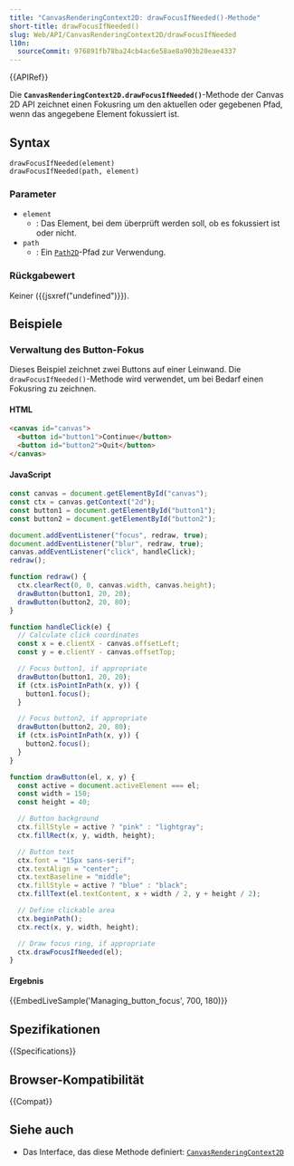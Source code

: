 ```yaml
---
title: "CanvasRenderingContext2D: drawFocusIfNeeded()-Methode"
short-title: drawFocusIfNeeded()
slug: Web/API/CanvasRenderingContext2D/drawFocusIfNeeded
l10n:
  sourceCommit: 976891fb78ba24cb4ac6e58ae8a903b20eae4337
---
```


{{APIRef}}

Die
**`CanvasRenderingContext2D.drawFocusIfNeeded()`**-Methode der Canvas 2D API zeichnet einen Fokusring um den aktuellen oder gegebenen Pfad, wenn das
angegebene Element fokussiert ist.

## Syntax

```js-nolint
drawFocusIfNeeded(element)
drawFocusIfNeeded(path, element)
```

### Parameter

- `element`
  - : Das Element, bei dem überprüft werden soll, ob es fokussiert ist oder nicht.
- `path`
  - : Ein [`Path2D`](/de/docs/Web/API/Path2D)-Pfad zur Verwendung.

### Rückgabewert

Keiner ({{jsxref("undefined")}}).

## Beispiele

### Verwaltung des Button-Fokus

Dieses Beispiel zeichnet zwei Buttons auf einer Leinwand. Die `drawFocusIfNeeded()`-Methode
wird verwendet, um bei Bedarf einen Fokusring zu zeichnen.

#### HTML

```html
<canvas id="canvas">
  <button id="button1">Continue</button>
  <button id="button2">Quit</button>
</canvas>
```

#### JavaScript

```js
const canvas = document.getElementById("canvas");
const ctx = canvas.getContext("2d");
const button1 = document.getElementById("button1");
const button2 = document.getElementById("button2");

document.addEventListener("focus", redraw, true);
document.addEventListener("blur", redraw, true);
canvas.addEventListener("click", handleClick);
redraw();

function redraw() {
  ctx.clearRect(0, 0, canvas.width, canvas.height);
  drawButton(button1, 20, 20);
  drawButton(button2, 20, 80);
}

function handleClick(e) {
  // Calculate click coordinates
  const x = e.clientX - canvas.offsetLeft;
  const y = e.clientY - canvas.offsetTop;

  // Focus button1, if appropriate
  drawButton(button1, 20, 20);
  if (ctx.isPointInPath(x, y)) {
    button1.focus();
  }

  // Focus button2, if appropriate
  drawButton(button2, 20, 80);
  if (ctx.isPointInPath(x, y)) {
    button2.focus();
  }
}

function drawButton(el, x, y) {
  const active = document.activeElement === el;
  const width = 150;
  const height = 40;

  // Button background
  ctx.fillStyle = active ? "pink" : "lightgray";
  ctx.fillRect(x, y, width, height);

  // Button text
  ctx.font = "15px sans-serif";
  ctx.textAlign = "center";
  ctx.textBaseline = "middle";
  ctx.fillStyle = active ? "blue" : "black";
  ctx.fillText(el.textContent, x + width / 2, y + height / 2);

  // Define clickable area
  ctx.beginPath();
  ctx.rect(x, y, width, height);

  // Draw focus ring, if appropriate
  ctx.drawFocusIfNeeded(el);
}
```

#### Ergebnis

{{EmbedLiveSample('Managing_button_focus', 700, 180)}}

## Spezifikationen

{{Specifications}}

## Browser-Kompatibilität

{{Compat}}

## Siehe auch

- Das Interface, das diese Methode definiert: [`CanvasRenderingContext2D`](/de/docs/Web/API/CanvasRenderingContext2D)
